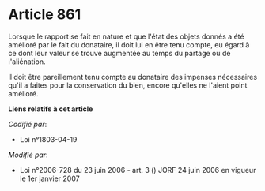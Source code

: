 # Article 861

Lorsque le rapport se fait en nature et que l'état des objets donnés a été amélioré par le fait du donataire, il doit lui en
être tenu compte, eu égard à ce dont leur valeur se trouve augmentée au temps du partage ou de l'aliénation.

Il doit être pareillement tenu compte au donataire des impenses nécessaires qu'il a faites pour la conservation du bien,
encore qu'elles ne l'aient point amélioré.

**Liens relatifs à cet article**

_Codifié par_:

  - Loi n°1803-04-19

_Modifié par_:

  - Loi n°2006-728 du 23 juin 2006 - art. 3 () JORF 24 juin 2006 en vigueur le 1er janvier 2007
